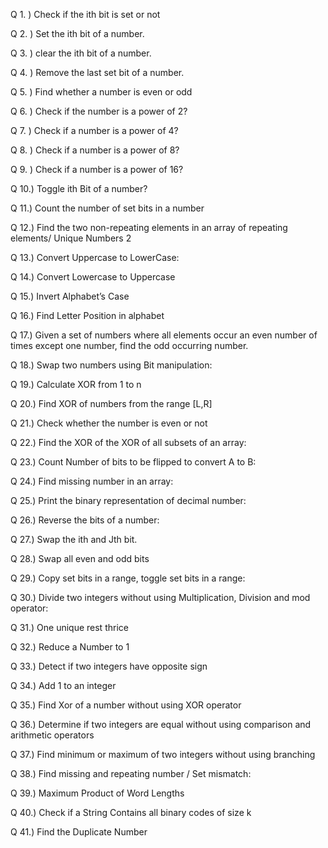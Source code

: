 Q 1. ) Check if the ith bit is set or not

Q 2. ) Set the ith bit of a number.

Q 3. ) clear the ith bit of a number.

Q 4. ) Remove the last set bit of a number.

Q 5. ) Find whether a number is even or odd

Q 6. ) Check if the number is a power of 2?

Q 7. ) Check if a number is a power of 4?

Q 8. ) Check if a number is a power of 8?

Q 9. ) Check if a number is a power of 16?

Q 10.) Toggle ith Bit of a number?

Q 11.) Count the number of set bits in a number

Q 12.) Find the two non-repeating elements in an array of repeating elements/ Unique Numbers 2

Q 13.) Convert Uppercase to LowerCase:

Q 14.) Convert Lowercase to Uppercase

Q 15.) Invert Alphabet’s Case

Q 16.) Find Letter Position in alphabet

Q 17.) Given a set of numbers where all elements occur an even number of times except one number, find the odd occurring number.

Q 18.) Swap two numbers using Bit manipulation:

Q 19.) Calculate XOR from 1 to n

Q 20.) Find XOR of numbers from the range [L,R]

Q 21.) Check whether the number is even or not

Q 22.) Find  the XOR of the XOR of all subsets of an array:

Q 23.) Count Number of bits to be flipped to convert A to B:

Q 24.) Find missing number in an array:

Q 25.) Print the binary representation of decimal number:

Q 26.) Reverse the bits of a number:

Q 27.) Swap the ith and Jth bit.

Q 28.) Swap all even and odd bits 

Q 29.) Copy set bits in a range, toggle set bits in a range:

Q 30.) Divide two integers without using Multiplication, Division and mod operator:

Q 31.) One unique rest thrice

Q 32.) Reduce a Number to 1

Q 33.) Detect if two integers have opposite sign

Q 34.) Add 1 to an integer

Q 35.) Find Xor of a number without using XOR operator

Q 36.) Determine if two integers are equal without using comparison and arithmetic operators

Q 37.) Find minimum or maximum of two integers without using branching

Q 38.) Find missing and repeating number / Set mismatch:

Q 39.) Maximum Product of Word Lengths

Q 40.) Check if a String Contains all binary codes of size k

Q 41.) Find the Duplicate Number
